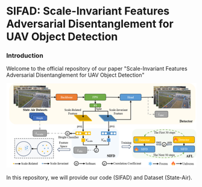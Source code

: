 # SIFAD: Scale-Invariant Features Adversarial Disentanglement for UAV Object Detection

### Introduction

Welcome to the official repository of our paper "Scale-Invariant Features Adversarial Disentanglement for UAV Object Detection"

![](assets/overview.png)

In this repository, we will provide our code (SIFAD) and Dataset (State-Air).